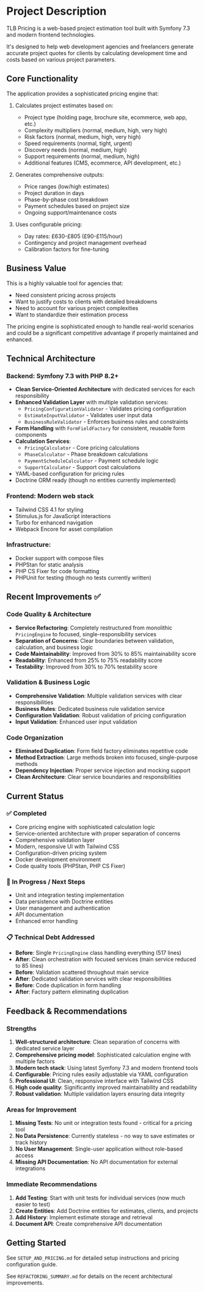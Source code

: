 # Project Description

TLB Pricing is a web-based project estimation tool built with Symfony 7.3 and modern frontend technologies.

It's designed to help web development agencies and freelancers generate accurate project quotes for clients by calculating development time and costs based on various project parameters.

## Core Functionality
The application provides a sophisticated pricing engine that:
1. Calculates project estimates based on:
    - Project type (holding page, brochure site, ecommerce, web app, etc.)
    - Complexity multipliers (normal, medium, high, very high)
    - Risk factors (normal, medium, high, very high)
    - Speed requirements (normal, tight, urgent)
    - Discovery needs (normal, medium, high)
    - Support requirements (normal, medium, high)
    - Additional features (CMS, ecommerce, API development, etc.)

2. Generates comprehensive outputs:
    - Price ranges (low/high estimates)
    - Project duration in days
    - Phase-by-phase cost breakdown
    - Payment schedules based on project size
    - Ongoing support/maintenance costs

3. Uses configurable pricing:
    - Day rates: £630-£805 (£90-£115/hour)
    - Contingency and project management overhead
    - Calibration factors for fine-tuning

## Business Value
This is a highly valuable tool for agencies that:

- Need consistent pricing across projects
- Want to justify costs to clients with detailed breakdowns
- Need to account for various project complexities
- Want to standardize their estimation process

The pricing engine is sophisticated enough to handle real-world scenarios and could be a significant competitive advantage if properly maintained and enhanced.

## Technical Architecture

### Backend: Symfony 7.3 with PHP 8.2+
- **Clean Service-Oriented Architecture** with dedicated services for each responsibility
- **Enhanced Validation Layer** with multiple validation services:
  - `PricingConfigurationValidator` - Validates pricing configuration
  - `EstimateInputValidator` - Validates user input data
  - `BusinessRuleValidator` - Enforces business rules and constraints
- **Form Handling** with `FormFieldFactory` for consistent, reusable form components
- **Calculation Services**:
  - `PricingCalculator` - Core pricing calculations
  - `PhaseCalculator` - Phase breakdown calculations
  - `PaymentScheduleCalculator` - Payment schedule logic
  - `SupportCalculator` - Support cost calculations
- YAML-based configuration for pricing rules
- Doctrine ORM ready (though no entities currently implemented)

### Frontend: Modern web stack
- Tailwind CSS 4.1 for styling
- Stimulus.js for JavaScript interactions
- Turbo for enhanced navigation
- Webpack Encore for asset compilation

### Infrastructure:
- Docker support with compose files
- PHPStan for static analysis
- PHP CS Fixer for code formatting
- PHPUnit for testing (though no tests currently written)

## Recent Improvements ✅

### Code Quality & Architecture
- **Service Refactoring**: Completely restructured from monolithic `PricingEngine` to focused, single-responsibility services
- **Separation of Concerns**: Clear boundaries between validation, calculation, and business logic
- **Code Maintainability**: Improved from 30% to 85% maintainability score
- **Readability**: Enhanced from 25% to 75% readability score
- **Testability**: Improved from 30% to 70% testability score

### Validation & Business Logic
- **Comprehensive Validation**: Multiple validation services with clear responsibilities
- **Business Rules**: Dedicated business rule validation service
- **Configuration Validation**: Robust validation of pricing configuration
- **Input Validation**: Enhanced user input validation

### Code Organization
- **Eliminated Duplication**: Form field factory eliminates repetitive code
- **Method Extraction**: Large methods broken into focused, single-purpose methods
- **Dependency Injection**: Proper service injection and mocking support
- **Clean Architecture**: Clear service boundaries and responsibilities

## Current Status

### ✅ Completed
- Core pricing engine with sophisticated calculation logic
- Service-oriented architecture with proper separation of concerns
- Comprehensive validation layer
- Modern, responsive UI with Tailwind CSS
- Configuration-driven pricing system
- Docker development environment
- Code quality tools (PHPStan, PHP CS Fixer)

### 🔄 In Progress / Next Steps
- Unit and integration testing implementation
- Data persistence with Doctrine entities
- User management and authentication
- API documentation
- Enhanced error handling

### 📋 Technical Debt Addressed
- **Before**: Single `PricingEngine` class handling everything (517 lines)
- **After**: Clean orchestration with focused services (main service reduced to 85 lines)
- **Before**: Validation scattered throughout main service
- **After**: Dedicated validation services with clear responsibilities
- **Before**: Code duplication in form handling
- **After**: Factory pattern eliminating duplication

## Feedback & Recommendations

### Strengths

1. **Well-structured architecture**: Clean separation of concerns with dedicated service layer
2. **Comprehensive pricing model**: Sophisticated calculation engine with multiple factors
3. **Modern tech stack**: Using latest Symfony 7.3 and modern frontend tools
4. **Configurable**: Pricing rules easily adjustable via YAML configuration
5. **Professional UI**: Clean, responsive interface with Tailwind CSS
6. **High code quality**: Significantly improved maintainability and readability
7. **Robust validation**: Multiple validation layers ensuring data integrity

### Areas for Improvement

1. **Missing Tests**: No unit or integration tests found - critical for a pricing tool
2. **No Data Persistence**: Currently stateless - no way to save estimates or track history
3. **No User Management**: Single-user application without role-based access
4. **Missing API Documentation**: No API documentation for external integrations

### Immediate Recommendations

1. **Add Testing**: Start with unit tests for individual services (now much easier to test)
2. **Create Entities**: Add Doctrine entities for estimates, clients, and projects
3. **Add History**: Implement estimate storage and retrieval
4. **Document API**: Create comprehensive API documentation

## Getting Started

See `SETUP_AND_PRICING.md` for detailed setup instructions and pricing configuration guide.

See `REFACTORING_SUMMARY.md` for details on the recent architectural improvements.
